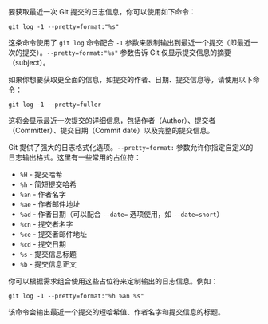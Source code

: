 要获取最近一次 Git 提交的日志信息，你可以使用如下命令：

```shell
git log -1 --pretty=format:"%s"
```

这条命令使用了 `git log` 命令配合 `-1` 参数来限制输出到最近一个提交（即最近一次的提交）。`--pretty=format:"%s"` 参数告诉
Git 仅显示提交信息的摘要（subject）。

如果你想要获取更全面的信息，如提交的作者、日期、提交信息等，请使用以下命令：

```shell
git log -1 --pretty=fuller
```

这将会显示最近一次提交的详细信息，包括作者（Author）、提交者（Committer）、提交日期（Commit date）以及完整的提交信息。

Git 提供了强大的日志格式化选项。`--pretty=format:` 参数允许你指定自定义的日志输出格式。这里有一些常用的占位符：

- `%H` - 提交哈希
- `%h` - 简短提交哈希
- `%an` - 作者名字
- `%ae` - 作者邮件地址
- `%ad` - 作者日期（可以配合 `--date=` 选项使用，如 `--date=short`）
- `%cn` - 提交者名字
- `%ce` - 提交者邮件地址
- `%cd` - 提交日期
- `%s` - 提交信息标题
- `%b` - 提交信息正文

你可以根据需求组合使用这些占位符来定制输出的日志信息。例如：

```shell
git log -1 --pretty=format:"%h %an %s"
```

该命令会输出最近一个提交的短哈希值、作者名字和提交信息的标题。